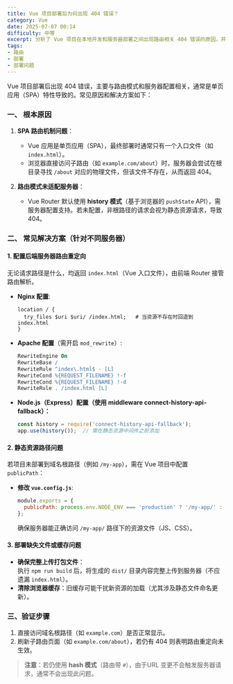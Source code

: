 ```yaml
---
title: Vue 项目部署后为何出现 404 错误？
category: Vue
date: 2025-07-07 00:14
difficulty: 中等
excerpt: 分析了 Vue 项目在本地开发和服务器部署之间出现路由相关 404 错误的原因，并提供了解决方案。
tags:
- 路由
- 部署
- 部署问题
---
```

Vue 项目部署后出现 404 错误，主要与路由模式和服务器配置相关，通常是单页应用（SPA）特性导致的。常见原因和解决方案如下：  

### 一、 根本原因  
1. **SPA 路由机制问题**：  
   - Vue 应用是单页应用（SPA），最终部署时通常只有一个入口文件（如 `index.html`）。  
   - 浏览器直接访问子路由（如 `example.com/about`）时，服务器会尝试在根目录寻找 `/about` 对应的物理文件，但该文件不存在，从而返回 404。  

2. **路由模式未适配服务器**：  
   - Vue Router 默认使用 **history 模式**（基于浏览器的 `pushState` API），需服务器配置支持。若未配置，非根路径的请求会视为静态资源请求，导致 404。  

### 二、 常见解决方案（针对不同服务器）  
#### 1. 配置后端服务器路由重定向  
无论请求路径是什么，均返回 `index.html`（Vue 入口文件），由前端 Router 接管路由解析。  

- **Nginx 配置**:  
  ```nginx
  location / {
    try_files $uri $uri/ /index.html;   # 当资源不存在时回退到 index.html
  }
  ```  

- **Apache 配置**（需开启 `mod_rewrite`）:  
  ```apache
  RewriteEngine On
  RewriteBase /
  RewriteRule ^index\.html$ - [L]
  RewriteCond %{REQUEST_FILENAME} !-f
  RewriteCond %{REQUEST_FILENAME} !-d
  RewriteRule . /index.html [L]
  ```  

- **Node.js（Express）配置（使用 middleware connect-history-api-fallback）：**
  ```javascript
  const history = require('connect-history-api-fallback');
  app.use(history());  // 需在静态资源中间件之前添加
  ```  

#### 2. 静态资源路径问题  
若项目未部署到域名根路径（例如 `/my-app`），需在 Vue 项目中配置 `publicPath`：  
- **修改 `vue.config.js`**:  
  ```javascript
  module.exports = {
    publicPath: process.env.NODE_ENV === 'production' ? '/my-app/' : '/'
  };
  ```  
  确保服务器能正确访问 `/my-app/` 路径下的资源文件（JS、CSS）。  

#### 3. 部署缺失文件或缓存问题  
- **确保完整上传打包文件**：  
  执行 `npm run build` 后，将生成的 `dist/` 目录内容完整上传到服务器（不应遗漏 `index.html`）。  
- **清除浏览器缓存**：旧缓存可能干扰新资源的加载（尤其涉及静态文件命名更新）。  

### 三、验证步骤  
1. 直接访问域名根路径（如 `example.com`）是否正常显示。  
2. 刷新子路由页面（如 `example.com/about`），若仍有 404 则表明路由重定向未生效。  

> **注意**：若仍使用 **hash 模式**（路由带 `#`），由于URL 变更不会触发服务器请求，通常不会出现此问题。  
